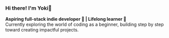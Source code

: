 ### Hi there! I'm Yoki👋 
**Aspiring full-stack indie developer 🌟 | Lifelong learner 🚀** <br/>
Currently exploring the world of coding as a beginner, building step by step toward creating impactful projects.

